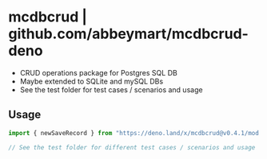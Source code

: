 # mcdbcrud | github.com/abbeymart/mcdbcrud-deno

- CRUD operations package for Postgres SQL DB
- Maybe extended to SQLite and mySQL DBs
- See the test folder for test cases / scenarios and usage

## Usage

```ts
import { newSaveRecord } from "https://deno.land/x/mcdbcrud@v0.4.1/mod.ts";

// See the test folder for different test cases / scenarios and usage
```
